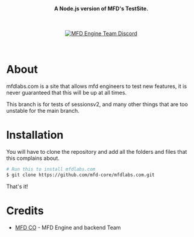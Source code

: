 <h4 align="center">A Node.js version of MFD's TestSite.</h4>
<br>
<p align='center'>
	<a href="https://discord.gg/afahYa5VvX"><img src="https://img.shields.io/badge/Discord-MFD%20Engine%20Team%20Chat-blue.svg?style=flat-square" alt="MFD Engine Team Discord"/></a>
</p>
<br>

# About

mfdlabs.com is a site that allows mfd engineers to test new features, it is never guaranteed that this will be up at all times.

This branch is for tests of sessionsv2, and many other things that are too unstable for the main branch.

# Installation

You will have to clone the repository and add all the folders and files that this complains about.

```bash
# Run this to install mfdlabs.com 
$ git clone https://github.com/mfd-core/mfdlabs.com.git
```

That's it!

# Credits

-   [MFD CO](https://github.com/mfd-core) - MFD Engine and backend Team